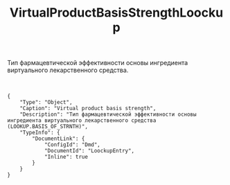 ﻿---
layout: default
title: VirtualProductBasisStrengthLoockup
position: 7
categories: 
tags: 
---

Тип фармацевтической эффективности основы ингредиента виртуального лекарственного средства.

 

```
{
	"Type": "Object",
	"Caption": "Virtual product basis strength",
	"Description": "Тип фармацевтической эффективности основы ингредиента виртуального лекарственного средства (LOOKUP.BASIS_OF_STRNTH)",
	"TypeInfo": {
		"DocumentLink": {
			"ConfigId": "Dmd",
			"DocumentId": "LoockupEntry",
			"Inline": true
		}
	}
}
```

 

 

